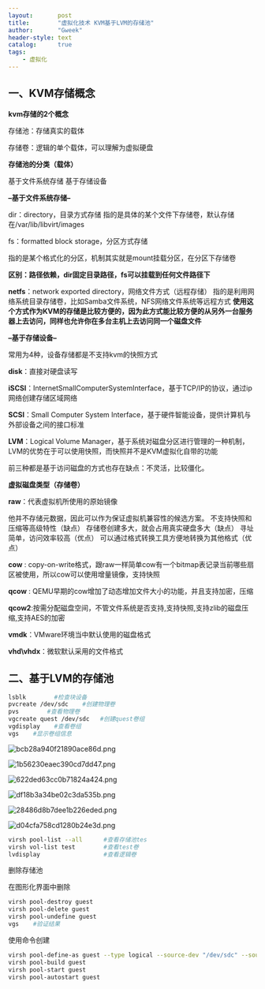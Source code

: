 ```yaml
---
layout:       post
title:        "虚拟化技术 KVM基于LVM的存储池"
author:       "Gweek"
header-style: text
catalog:      true
tags:
    - 虚拟化
---
```


## 一、KVM存储概念

**kvm存储的2个概念**

存储池：存储真实的载体

存储卷：逻辑的单个载体，可以理解为虚拟硬盘

**存储池的分类（载体）**

基于文件系统存储
基于存储设备

**–基于文件系统存储–**

dir：directory，目录方式存储
指的是具体的某个文件下存储卷，默认存储在/var/lib/libvirt/images

fs：formatted block storage，分区方式存储

指的是某个格式化的分区，机制其实就是mount挂载分区，在分区下存储卷

**区别：路径依赖，dir固定目录路径，fs可以挂载到任何文件路径下**

**netfs**：network exported directory，网络文件方式（远程存储）
指的是利用网络系统目录存储卷，比如Samba文件系统，NFS网络文件系统等远程方式
**使用这个方式作为KVM的存储是比较方便的，因为此方式能比较方便的从另外一台服务器上去访问，同样也允许你在多台主机上去访问同一个磁盘文件**

**–基于存储设备–**

常用为4种，设备存储都是不支持kvm的快照方式

**disk**：直接对硬盘读写

**iSCSI**：InternetSmallComputerSystemInterface，基于TCP/IP的协议，通过ip网络创建存储区域网络

**SCSI**：Small Computer System Interface，基于硬件智能设备，提供计算机与外部设备之间的接口标准

**LVM**：Logical Volume Manager，基于系统对磁盘分区进行管理的一种机制，LVM的优势在于可以使用快照，而快照并不是KVM虚拟化自带的功能

前三种都是基于访问磁盘的方式也存在缺点：不灵活，比较僵化。

**虚拟磁盘类型（存储卷）**

**raw**：代表虚拟机所使用的原始镜像

他并不存储元数据，因此可以作为保证虚拟机兼容性的候选方案。
不支持快照和压缩等高级特性（缺点）
存储卷创建多大，就会占用真实硬盘多大（缺点）
寻址简单，访问效率较高（优点）
可以通过格式转换工具方便地转换为其他格式（优点）

**cow** : copy-on-write格式，跟raw一样简单cow有一个bitmap表记录当前哪些扇区被使用，所以cow可以使用增量镜像，支持快照

**qcow** : QEMU早期的cow增加了动态增加文件大小的功能，并且支持加密，压缩

**qcow2**:按需分配磁盘空间，不管文件系统是否支持,支持快照,支持zlib的磁盘压缩,支持AES的加密

**vmdk**：VMware环境当中默认使用的磁盘格式

**vhd\vhdx**：微软默认采用的文件格式

## 二、基于LVM的存储池

```bash
lsblk        #检查块设备
pvcreate /dev/sdc    #创建物理卷
pvs        #查看物理卷
vgcreate quest /dev/sdc   #创建quest卷组
vgdisplay    #查看卷组
vgs    #显示卷组信息
```

![bcb28a940f21890ace86d.png](https://img.myla.eu.org/file/bcb28a940f21890ace86d.png)

![1b56230eaec390cd7dd47.png](https://img.myla.eu.org/file/1b56230eaec390cd7dd47.png)

![622ded63cc0b71824a424.png](https://img.myla.eu.org/file/622ded63cc0b71824a424.png)

![df18b3a34be02c3da535b.png](https://img.myla.eu.org/file/df18b3a34be02c3da535b.png)

![28486d8b7dee1b226eded.png](https://img.myla.eu.org/file/28486d8b7dee1b226eded.png)

![d04cfa758cd1280b24e3d.png](https://img.myla.eu.org/file/d04cfa758cd1280b24e3d.png)

```bash
virsh pool-list --all      #查看存储池tes
virsh vol-list test        #查看test卷
lvdisplay                  #查看逻辑卷

```

删除存储池

在图形化界面中删除

```bash
virsh pool-destroy guest
virsh pool-delete guest
virsh pool-undefine guest
vgs    #验证结果
```

使用命令创建

```bash
virsh pool-define-as guest --type logical --source-dev "/dev/sdc" --source-name=test
virsh pool-build guest 
virsh pool-start guest
virsh pool-autostart guest
```

